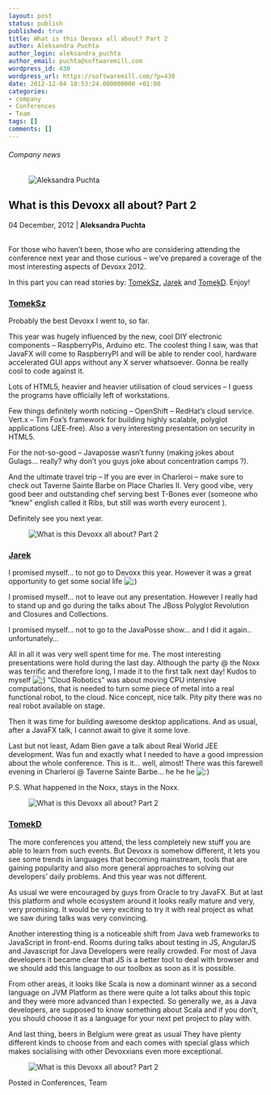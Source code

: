 ```yaml
---
layout: post
status: publish
published: true
title: What is this Devoxx all about? Part 2
author: Aleksandra Puchta
author_login: aleksandra_puchta
author_email: puchta@softwaremill.com
wordpress_id: 430
wordpress_url: https://softwaremill.com/?p=430
date: 2012-12-04 18:53:24.000000000 +01:00
categories:
- company
- Conferences
- Team
tags: []
comments: []
---
```


<h6>Company news</h6>
<div class="post-header clearfix">
<figure><div class="image"><img src="https://softwaremill.com/wp-content/uploads/2013/04/puchta.jpg" alt="Aleksandra Puchta"></div></figure><div class="title">
<h2 class="font-dark-blue font-normal">What is this Devoxx all about? Part 2</h2>04 December, 2012 | <b>Aleksandra Puchta</b><br><br>
</div>
</div>
<div class="post-rows">
<div class="text">
<p>For those who haven’t been, those who are considering attending the conference next year and those curious – we’ve prepared a coverage of the most interesting aspects of Devoxx 2012.</p>
<p>In this part you can read stories by: <a href="https://twitter.com/szimano">TomekSz</a>, <a href="https://twitter.com/jkijanowski">Jarek</a> and <a href="https://twitter.com/TomaszDziurko">TomekD</a>. Enjoy!</p>
<h3><strong><a href="https://twitter.com/szimano">TomekSz</a></strong></h3>
<p>Probably the best Devoxx I went to, so far.</p>
<p>This year was hugely influenced by the new, cool DIY electronic components – RaspberryPis, Arduino etc. The coolest thing I saw, was that JavaFX will come to RaspberryPI and will be able to render cool, hardware accelerated GUI apps without any X server whatsoever. Gonna be really cool to code against it.</p>
<p>Lots of HTML5, heavier and heavier utilisation of cloud services – I guess the programs have officially left of workstations.</p>
<p>Few things definitely worth noticing – OpenShift – RedHat’s cloud service. Vert.x – Tim Fox’s framework for building highly scalable, polyglot applications (JEE-free). Also a very interesting presentation on security in HTML5.</p>
<p>For the not-so-good – Javaposse wasn’t funny (making jokes about Gulags… really? why don’t you guys joke about concentration camps ?).</p>
<p>And the ultimate travel trip – If you are ever in Charleroi – make sure to check out Taverne Sainte Barbe on Place Charles II. Very good vibe, very good beer and outstanding chef serving best T-Bones ever (someone who “knew” english called it Ribs, but still was worth every eurocent ).</p>
<p>Definitely see you next year.</p>
</div>
<figure><img src="https://softwaremill.com/wp-content/uploads/2013/12/IMG_1244.jpg" alt="What is this Devoxx all about? Part 2"></figure><div class="text">
<h3><strong><a href="https://twitter.com/jkijanowski">Jarek</a></strong></h3>
<p>I promised myself… to not go to Devoxx this year. However it was a great opportunity to get some social life <img alt=";)" src="http://old.softwaremill.com/wp-includes/images/smilies/icon_wink.gif"></p>
<p>I promised myself… not to leave out any presentation. However I really had to stand up and go during the talks about The JBoss Polyglot Revolution and Closures and Collections.</p>
<p>I promised myself… not to go to the JavaPosse show… and I did it again.. unfortunately…</p>
<p>All in all it was very well spent time for me. The most interesting presentations were hold during the last day. Although the party @ the Noxx was terrific and therefore long, I made it to the first talk next day! Kudos to myself <img alt=";)" src="http://old.softwaremill.com/wp-includes/images/smilies/icon_wink.gif"> “Cloud Robotics” was about moving CPU intensive computations, that is needed to turn some piece of metal into a real functional robot, to the cloud. Nice concept, nice talk. Pity pity there was no real robot available on stage.</p>
<p>Then it was time for building awesome desktop applications. And as usual, after a JavaFX talk, I cannot await to give it some love.</p>
<p>Last but not least, Adam Bien gave a talk about Real World JEE development. Was fun and exactly what I needed to have a good impression about the whole conference. This is it… well, almost! There was this farewell evening in Charleroi @ Taverne Sainte Barbe… he he he <img alt=":)" src="http://old.softwaremill.com/wp-includes/images/smilies/icon_smile.gif"></p>
<p>P.S. What happened in the Noxx, stays in the Noxx.</p>
</div>
<figure><img src="https://softwaremill.com/wp-content/uploads/2013/12/CIMG6651.jpg" alt="What is this Devoxx all about? Part 2"></figure><div class="text">
<h3><a href="https://twitter.com/TomaszDziurko">TomekD</a></h3>
<p>The more conferences you attend, the less completely new stuff you are able to learn from such events. But Devoxx is somehow different, it lets you see some trends in languages that becoming mainstream, tools that are gaining popularity and also more general approaches to solving our developers’ daily problems. And this year was not different.</p>
<p>As usual we were encouraged by guys from Oracle to try JavaFX. But at last this platform and whole ecosystem around it looks really mature and very, very promising. It would be very exciting to try it with real project as what we saw during talks was very convincing.</p>
<p>Another interesting thing is a noticeable shift from Java web frameworks to JavaScript in front-end. Rooms during talks about testing in JS, AngularJS and Javascript for Java Developers were really crowded. For most of Java developers it became clear that JS is a better tool to deal with browser and we should add this language to our toolbox as soon as it is possible.</p>
<p>From other areas, it looks like Scala is now a dominant winner as a second language on JVM Platform as there were quite a lot talks about this topic and they were more advanced than I expected. So generally we, as a Java developers, are supposed to know something about Scala and if you don’t, you should choose it as a language for your next pet project to play with.</p>
<p>And last thing, beers in Belgium were great as usual They have plenty different kinds to choose from and each comes with special glass which makes socialising with other Devoxxians even more exceptional.</p>
</div>
<figure><img src="https://softwaremill.com/wp-content/uploads/2013/12/CIMG6409.jpg" alt="What is this Devoxx all about? Part 2"></figure>
</div>
<div class="post-footer">Posted in Conferences, Team</div>
